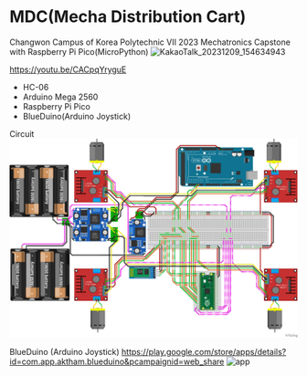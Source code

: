 # MDC(Mecha Distribution Cart)
Changwon Campus of Korea Polytechnic VII 2023 Mechatronics Capstone with Raspberry Pi Pico(MicroPython)
![KakaoTalk_20231209_154634943](https://github.com/KaitouJoker/MDC/assets/35037436/6809b85c-f9e1-4b30-a06b-a65c3382de05)

https://youtu.be/CACpqYryguE

- HC-06
- Arduino Mega 2560
- Raspberry Pi Pico
- BlueDuino(Arduino Joystick)

Circuit
![Circuit](https://github.com/KaitouJoker/MDC/blob/main/Circuit%20Diagram/V2%20Sketch.png)

BlueDuino (Arduino Joystick)
https://play.google.com/store/apps/details?id=com.app.aktham.blueduino&pcampaignid=web_share
![app](https://github.com/KaitouJoker/MDC/assets/35037436/e80fb93d-33a0-45a9-b917-98b94f3247a6)
